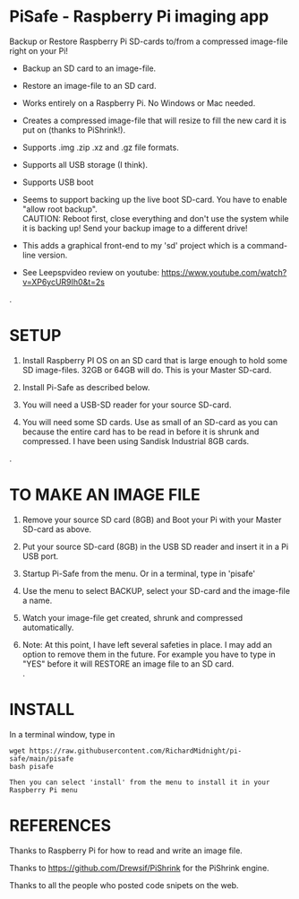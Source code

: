 # PiSafe  -  Raspberry Pi imaging app

Backup or Restore Raspberry Pi SD-cards to/from a compressed image-file right on your Pi!

 - Backup an SD card to an image-file.

 - Restore an image-file to an SD card.

 - Works entirely on a Raspberry Pi.  No Windows or Mac needed. 
 
 - Creates a compressed image-file that will resize to fill the new card it is put on (thanks to PiShrink!).
 
 - Supports .img .zip .xz and .gz file formats.
 
 - Supports all USB storage (I think).
 
 - Supports USB boot 
 
 - Seems to support backing up the live boot SD-card.  You have to enable "allow root backup".  
    CAUTION: Reboot first, close everything and don't use the system while it is backing up!  Send your backup image to a different drive!
 
 - This adds a graphical front-end to my 'sd' project which is a command-line version.
 
 - See Leepspvideo review on youtube:  https://www.youtube.com/watch?v=XP6ycUR9Ih0&t=2s
 
 .
 
# SETUP
 
   1) Install Raspberry PI OS on an SD card that is large enough to hold some SD image-files.  32GB or 64GB will do.  This is your Master SD-card.
   
   2) Install Pi-Safe as described below.
   
   3) You will need a USB-SD reader for your source SD-card.
   
   4) You will need some SD cards.  Use as small of an SD-card as you can because the entire card has to be read in before it is shrunk and compressed.  I have been using Sandisk Industrial 8GB cards.
   
.   

   
# TO MAKE AN IMAGE FILE  
   
   1) Remove your source SD card (8GB) and Boot your Pi with your Master SD-card as above.
   
   2) Put your source SD-card (8GB) in the USB SD reader and insert it in a Pi USB port.
   
   3) Startup Pi-Safe from the menu.  Or in a terminal, type in 'pisafe'
        
   5) Use the menu to select BACKUP, select your SD-card and the image-file a name.
   
   6) Watch your image-file get created, shrunk and compressed automatically.
   
   7) Note: At this point, I have left several safeties in place.  I may add an option to remove them in the future.  For example you have to type in "YES"
 before it will RESTORE an image file to an SD card.   
 .
   

# INSTALL

In a terminal window, type in

    wget https://raw.githubusercontent.com/RichardMidnight/pi-safe/main/pisafe
    bash pisafe
    
    Then you can select 'install' from the menu to install it in your Raspberry Pi menu
    
   
   
 # REFERENCES
 
Thanks to Raspberry Pi for how to read and write an image file.

Thanks to https://github.com/Drewsif/PiShrink for the PiShrink engine.

Thanks to all the people who posted code snipets on the web.

    
